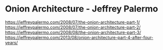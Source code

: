 # Onion Architecture - Jeffrey Palermo
https://jeffreypalermo.com/2008/07/the-onion-architecture-part-1/ <br/>
https://jeffreypalermo.com/2008/07/the-onion-architecture-part-2/ <br/>
https://jeffreypalermo.com/2008/08/the-onion-architecture-part-3/ <br/>
https://jeffreypalermo.com/2013/08/onion-architecture-part-4-after-four-years/ <br/>
